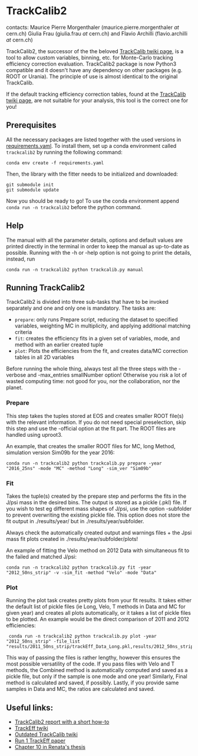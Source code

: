 # TrackCalib2

contacts: Maurice Pierre Morgenthaler (maurice.pierre.morgenthaler _at_ cern.ch) Giulia Frau (giulia.frau _at_ cern.ch) and Flavio Archilli (flavio.archilli _at_ cern.ch)

TrackCalib2, the successor of the the beloved [TrackCalib twiki page](https://twiki.cern.ch/twiki/bin/view/LHCb/TrackCalib), is a tool to allow custom variables, binning, etc. for Monte-Carlo tracking efficiency correction evaluation. TrackCalib2 package is now Python3 compatible and it doesn't have any dependency on other packages (e.g. ROOT or Urania). The principle of use is almost identical to the original TrackCalib.


If the default tracking efficiency correction tables, found at the [TrackCalib twiki page](https://twiki.cern.ch/twiki/bin/view/LHCb/TrackCalib "TrackCalib twiki page"), are not suitable for your analysis, this tool is the correct one for you!

## Prerequisites

All the necessary packages are listed together with the used versions in [requirements.yaml](https://gitlab.cern.ch/farchill/trackcalib2/-/blob/master/requirements.yaml). To install them, set up a conda environment called `trackcalib2` by running the following command:

```
conda env create -f requirements.yaml
```

Then, the library with the fitter needs to be initialized and downloaded:
```
git submodule init
git submodule update
```

Now you should be ready to go! 
To use the conda environment append `conda run -n trackcalib2` before the python command.

## Help
The manual with all the parameter details, options and default values are printed directly in the terminal in order to keep the manual as up-to-date as possible. Running with the -h or -help option is not going to print the details, instead, run
```
conda run -n trackcalib2 python trackcalib.py manual
```

## Running TrackCalib2
TrackCalib2 is divided into three sub-tasks that have to be invoked separately and one and only one is mandatory. The tasks are:

* `prepare`: only runs Prepare script, reducing the dataset to specified variables, weighting MC in multiplicity, and applying additional matching criteria
* `fit`: creates the efficiency fits in a given set of variables, mode, and method with an earlier created tuple
* `plot`: Plots the efficiencies from the fit, and creates data/MC correction tables in all 2D variables

Before running the whole thing, always test all the three steps with the -verbose and -max_entries smallNumber option! Otherwise you risk a lot of wasted computing time: not good for you, nor the collaboration, nor the planet.

### Prepare 

This step takes the tuples stored at EOS and creates smaller ROOT file(s) with the relevant information. If you do not need special preselection, skip this step and use the -official option at the fit part. The ROOT files are handled using uproot3.

An example, that creates the smaller ROOT files for MC, long Method, simulation version Sim09b for the year 2016:

```
conda run -n trackcalib2 python trackcalib.py prepare -year "2016_25ns" -mode "MC" -method "Long" -sim_ver "Sim09b" 
```

### Fit

Takes the tuple(s) created by the prepare step and performs the fits in the J/psi mass in the desired bins. The output is stored as a pickle (.pkl) file. If you wish to test eg different mass shapes of J/psi, use the option -subfolder to prevent overwriting the existing pickle file. This option does not store the fit output in ./results/year/ but in ./results/year/subfolder.

Always check the automatically created output and warnings files + the Jpsi mass fit plots created in ./results/year/subfolder/plots!

An example of fitting the Velo method on 2012 Data with simultaneous fit to the failed and matched J/psi:
```
conda run -n trackcalib2 python trackcalib.py fit -year "2012_50ns_strip" -v -sim_fit -method "Velo" -mode "Data" 
```

### Plot

Running the plot task creates pretty plots from your fit results. It takes either the default list of pickle files (ie Long, Velo, T methods in Data and MC for given year) and creates all plots automatically, or it takes a list of pickle files to be plotted. An example would be the direct comparison of 2011 and 2012 efficiencies:

```
 conda run -n trackcalib2 python trackcalib.py plot -year "2012_50ns_strip" -file_list "results/2011_50ns_strip/trackEff_Data_Long.pkl,results/2012_50ns_strip/trackEff_Data_Long.pkl" 
```

This way of passing the files is rather lengthy, however this ensures the most possible versatility of the code. If you pass files with Velo and T methods, the Combined method is automatically computed and saved as a pickle file, but only if the sample is one mode and one year! Similarly, Final method is calculated and saved, if possibly. Lastly, if you provide same samples in Data and MC, the ratios are calculated and saved.



## Useful links:
* [TrackCalib2 report with a short how-to](https://indico.cern.ch/event/1164387/contributions/4889759/attachments/2453815/4205270/2022_06_01_TrackCalib2.pdf)
* [TrackEff twiki](https://twiki.cern.ch/twiki/bin/viewauth/LHCbInternal/LHCbTrackingEfficiencies)
* [Outdated TrackCalib twiki](https://twiki.cern.ch/twiki/bin/view/LHCb/TrackCalib)
* [Run 1 TrackEff paper](http://iopscience.iop.org/1748-0221/10/02/P02007/)						
* [Chapter 10 in Renata's thesis](https://archiv.ub.uni-heidelberg.de/volltextserver/30967/)	
